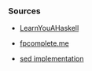 ### Sources

* [LearnYouAHaskell](http://learnyouahaskell.com/chapters)

* [fpcomplete.me](https://www.fpcomplete.com/school/to-infinity-and-beyond/pick-of-the-week/Simple%20examples)

* [sed implementation](https://www.youtube.com/watch?v=bMNDBym96mo&list=PLUQzXLQ6jvHL_k3QOMKXehVoZdk-sKtHd)
